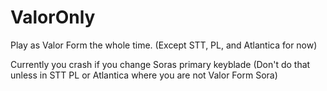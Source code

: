 # ValorOnly

Play as Valor Form the whole time. (Except STT, PL, and Atlantica for now)

Currently you crash if you change Soras primary keyblade (Don't do that unless in STT PL or Atlantica where you are not Valor Form Sora)
